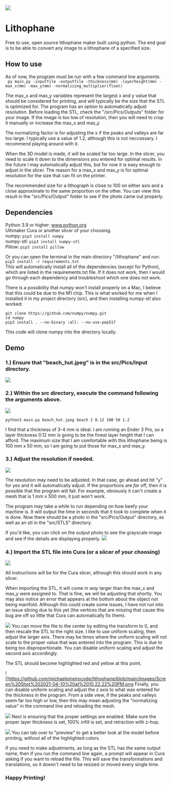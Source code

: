 ![](https://github.com/michaelpineirocode/lithophane/blob/main/images/blog_eye_flashes_1932x862.jpg)

# Lithophane
Free to use, open source lithophane maker built using python. The end goal is to be able to convert any image to a lithophane of a specified size.

## How to use

As of now, the program must be run with a few command line arguments.  
``` py main.py -inputfile -outputfile -thickness(mm) -layerheight(mm) -max_x(mm) -max_y(mm) -normalizing_multiplier(float)```

The max_x and max_y variables represent the largest x and y value that should be considered for printing, and will typically be the size that the STL is optimized for. The program has an option to automatically adjust resolution. Before loading the STL, check the "/src/Pics/Outputs" folder for your image. If the image is too low of resolution, then you will need to crop it manually or increase the max_x and max_y 

The normalizing factor is for adjusting the x if the peaks and valleys are far too large. I typically use a value of 1.2, although this is not neccessary. I recommend playing around with it.

When the 3D model is made, it will be scaled far too large. In the slicer, you need to scale it down to the dimensions you entered for optimal results. In the future I may automatically adjust this, but for now it is easy enough to adjust in the slicer. The reason for a max_x and max_y is for optimal resolution for the size that can fit on the printer.  

The recommended size for a lithograph is close to 100 on either axis and a close approximate to the same proportion on the other. You can view this result in the "src/Pics/Output" folder to see if the photo came out properly.   

## Dependencies  
Python 3.9 or higher: www.python.org  
Ultimaker Cura or another slicer of your choosing.  
numpy: ```pip3 install numpy```  
numpy-stl: ```pip3 install numpy-stl```  
Pillow: ```pip3 install pillow```  

Or you can open the terminal in the main directory "/lithophane" and run:  
```pip3 install -r requirements.txt```  
This will automatically install all of the dependencies (except for Python), which are listed in the requirements.txt file. If it does not work, then I would go through each dependency and troubleshoot which one does not work.

There is a possibility that numpy won't install properly on a Mac, I believe that this could be due to the M1 chip. This is what worked for me when I installed it in my project directory (src), and then installing numpy-stl also worked: 
```pip3 install Cython. 
git clone https://github.com/numpy/numpy.git  
cd numpy  
pip3 install . --no-binary :all: --no-use-pep517  
```
This code will clone numpy into the directory locally.

## Demo  
### 1.) Ensure that "beach_hut.jpeg" is in the src/Pics/Input directory.
![](https://github.com/michaelpineirocode/lithophane/blob/main/images/Screen%20Shot%202021-04-10%20at%201.11.23%20PM.png)

### 2.) Within the src directory, execute the command following the arguments above.  
![](https://github.com/michaelpineirocode/lithophane/blob/main/images/Screen%20Shot%202021-04-10%20at%201.23.26%20PM.png)  

```python3 main.py beach_hut.jpeg beach 2 0.12 100 50 1.2```  

I find that a thickness of 3-4 mm is ideal. I am running an Ender 3 Pro, so a layer thickness 0.12 mm is going to be the finest layer height that I can afford. The maximum size that I am comfortable with this lithophane being is 100 mm x 50 mm, so I am going to put those for max_x and max_y.

### 3.) Adjust the resolution if needed.  
![](https://github.com/michaelpineirocode/lithophane/blob/main/images/Screen%20Shot%202021-04-10%20at%201.23.54%20PM.png)  

The resolution may need to be adjusted. In that case, go ahead and hit "y" for yes and it will automatically adjust. If the proportions are _far_ off, then it is possible that the program will fail. For example, obviously it can't create a mesh that is 1 mm x 500 mm, it just won't work.  
  
The program may take a while to run depending on how beefy your machine is. It will output the time in seconds that it took to complete when it is done. Now there should be a photo in the "src/Pics/Output" directory, as well as an stl in the "src/STLS" directory.

If you'd like, you can click on the output photo to see the grayscale image and see if the details are displaying properly.
![](https://github.com/michaelpineirocode/lithophane/blob/main/images/Screen%20Shot%202021-04-10%20at%201.24.14%20PM.png)

### 4.) Import the STL file into Cura (or a slicer of your choosing)
![](https://github.com/michaelpineirocode/lithophane/blob/main/images/Screen%20Shot%202021-04-10%20at%2010.21.20%20PM.png)

All instructions will be for the Cura slicer, although this should work in any slicer.

When importing the STL, it will come in _way_ larger than the max_x and max_y were assigned to. That is fine, we will be adjusting that shortly. You may also notice an error that appears at the bottom about the object not being manifold. Although this could create some issues, I have not run into an issue slicing due to this yet (the vertices that are missing that cause this bug are off so little that Cura can automatically fix them).

![](https://github.com/michaelpineirocode/lithophane/blob/main/images/Screen%20Shot%202021-04-10%20at%2010.22.09%20PM.png)
You can move the file to the center by editing the transform to 0, and then rescale the STL to the right size. I like to use uniform scaling, then adjust the larger axis. There may be times where the uniform scaling will not scale to the proper value that was entered into the program. This is due to being too disproportionate. You can disable uniform scaling and adjust the second axis accordingly.

The STL should become highlighted red and yellow at this point.

![]https://github.com/michaelpineirocode/lithophane/blob/main/images/Screen%20Shot%202021-04-10%20at%2010.22.22%20PM.png
Finally, you can disable uniform scaling and adjust the z axis to what was entered for the thickness in the program. From a side view, if the peaks and valleys seem far too high or low, then this may mean adjusting the "normalizing value" in the command line and reloading the mesh.

![](https://github.com/michaelpineirocode/lithophane/blob/main/images/Screen%20Shot%202021-04-10%20at%2010.22.53%20PM.png)
Next is ensuring that the proper settings are enabled. Make sure the proper layer thickness is set, 100% infill is set, and retraction with z-hop.

![](https://github.com/michaelpineirocode/lithophane/blob/main/images/Screen%20Shot%202021-04-10%20at%2010.23.27%20PM.png)
You can tab over to "preview" to get a better look at the model before printing, without all of the highlighted colors.

If you need to make adjustments, as long as the STL has the same output name, then if you run the command line again, a prompt will appear in Cura asking if you want to reload the file. This will save the transformations and translations, so it doesn't need to be resized or moved every single time.

### Happy Printing!
